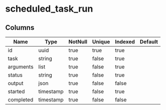<!-- Generated File -->
# scheduled_task_run

## Columns

| Name                         | Type               | NotNull| Unique | Indexed  | Default
|------------------------------|--------------------|--------|--------|----------|--------------------
| id                           | uuid               | true   | true   | true     |
| task                         | string             | true   | false  | true     |
| arguments                    | list               | true   | false  | true     |
| status                       | string             | true   | false  | true     |
| output                       | json               | true   | false  | false    |
| started                      | timestamp          | true   | false  | true     |
| completed                    | timestamp          | true   | false  | false    |

